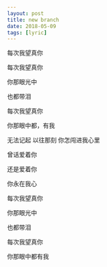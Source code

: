 ```yaml
---
layout: post
title: new branch
date: 2018-05-09
tags: [lyric]
---
```



每次我望真你

每次我望真你

你那眼光中

也都带泪

每次我望真你 

你那眼中都，有我

无法记起 以往那刻 你怎闯进我心里

曾话爱着你

还是爱着你

你永在我心

每次我望真你

你那眼光中

也都带泪

每次我望真你

你那眼中都有我

